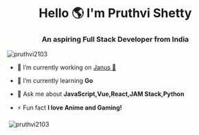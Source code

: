 <h1 align="center">Hello 🌎 I'm Pruthvi Shetty</h1>
<h3 align="center">An aspiring Full Stack Developer from India</h3>

<p align="left"> <img src="https://komarev.com/ghpvc/?username=pruthvi2103&label=Profile%20views&color=000000&style=flat" alt="pruthvi2103" /> </p>

- 🔭 I’m currently working on [Janus 🌌	](https://github.com/pruthvi2103/Janus)

- 🌱 I’m currently learning **Go**

- 💬 Ask me about **JavaScript,Vue,React,JAM Stack,Python**

- ⚡ Fun fact **I love Anime and Gaming!**


<p>&nbsp;<img align="center" src="https://github-readme-stats.vercel.app/api?username=pruthvi2103&show_icons=true&theme=dark&locale=en" alt="pruthvi2103" /></p>
